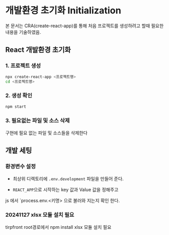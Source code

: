 # 개발환경 초기화 Initialization

본 문서는 CRA(create-react-app)를 통해 처음 프로젝트를 생성하려고 할때 필요한 내용을 기술하였음.

## React 개발환경 초기화

### 1. 프로젝트 생성

```bash
npx create-react-app <프로젝트명>
cd <프로젝트명>
```

### 2. 생성 확인

```bash
npm start
```

### 3. 필요없는 파일 및 소스 삭제

구현에 필요 없는 파일 및 소스들을 삭제한다



## 개발 세팅

### 환경변수 설정

- 최상위 디렉토리에 ```.env.development``` 파일을 만들어 준다.

- ```REACT_APP```으로 시작하는 key 값과 Value 값을 정해주고

js 에서 `process.env.<키명> 으로 불러와 지는지 확인 한다.

### 20241127 xlsx 모듈 설치 필요
tirpfront root경로에서
npm install xlsx
모듈 설치 필요


